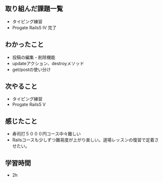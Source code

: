 ## 取り組んだ課題一覧
- タイピング練習
- Progate Rails5 Ⅳ 完了
## わかったこと
- 投稿の編集・削除機能
- updateアクション、destroyメソッド
- get/postの使い分け
## 次やること
- タイピング練習
- Progate Rails5 Ⅴ
## 感じたこと
- 寿司打５０００円コース中々難しい
- Railsコースも少しずつ難易度が上がり楽しい。道場レッスンの復習で定着させたい。
## 学習時間
- 2h
